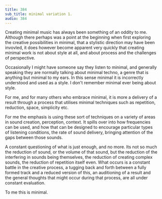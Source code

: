 ```yaml
---
title: 384
sub_title: minimal variation 1.
audio: 384
---
```

Creating minimal music has always been something of an oddity to me. Although there perhaps was a point at the beginning when first exploring the creative possibilities in minimal, that a stylistic direction may have been invovled, it does however become apparent very quickly that creating minimal work is not about style at all, and about process and the challenges of perspective.

Occasionally I might have someone say they listen to minimal, and generally speaking they are normally talking about minimal techno, a genre that is anything but minimal to my ears. In this sense minimal it is incorrectly understood and used as a style. I don't remember minimal ever being about style.

For me, and for many others who embrace minimal, it is more a delivery of a result through a process that utilises minimal techniques such as repetition, reduction, space, simplicity etc.

For me the emphasis is using these sort of techniques on a variety of areas in sound creation, perception, context. It spills over into how frequencies can be used, and how that can be designed to encourage particular types of listening conditions, the rate of sound delivery, bringing attention of the gaps between those sounds.

A constant questioning of what is just enough, and no more. Its not so much the reduction of sound, or the volume of that sound, but the reduction of the interfering in sounds being themselves, the reduction of creating complex sounds, the reduction of repetition itself even. What occurs is a constant battle in the creative process, a tugging back and forth between a fully formed track and a reduced version of this, an auditioning of a result and the general thoughts that might occur during that process, are all under constant evaluation.

To me this is minimal.
